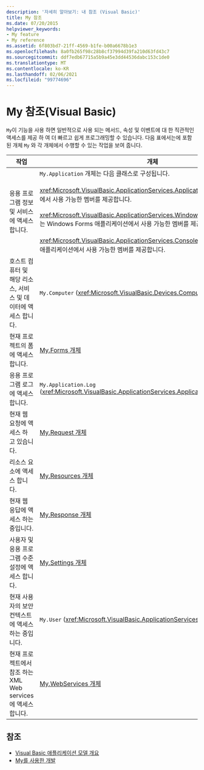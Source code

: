 ```yaml
---
description: '자세히 알아보기: 내 참조 (Visual Basic)'
title: My 참조
ms.date: 07/20/2015
helpviewer_keywords:
- My feature
- My reference
ms.assetid: 6f803bd7-21ff-4569-b1fe-b00a6678b1e3
ms.openlocfilehash: 8a0fb265f98c28b8cf37994d39fa210d63fd43c7
ms.sourcegitcommit: ddf7edb67715a5b9a45e3dd44536dabc153c1de0
ms.translationtype: MT
ms.contentlocale: ko-KR
ms.lasthandoff: 02/06/2021
ms.locfileid: "99774696"
---
```

# <a name="my-reference-visual-basic"></a>My 참조(Visual Basic)

`My`이 기능을 사용 하면 일반적으로 사용 되는 메서드, 속성 및 이벤트에 대 한 직관적인 액세스를 제공 하 여 더 빠르고 쉽게 프로그래밍할 수 있습니다. 다음 표에서는에 포함 된 개체 `My` 와 각 개체에서 수행할 수 있는 작업을 보여 줍니다.  
  
|**작업**|**개체**|  
|----------------|----------------|  
|응용 프로그램 정보 및 서비스에 액세스 합니다.|`My.Application` 개체는 다음 클래스로 구성됩니다.<br /><br /> <xref:Microsoft.VisualBasic.ApplicationServices.ApplicationBase>는 모든 프로젝트에서 사용 가능한 멤버를 제공합니다.<br /><br /> <xref:Microsoft.VisualBasic.ApplicationServices.WindowsFormsApplicationBase>는 Windows Forms 애플리케이션에서 사용 가능한 멤버를 제공합니다.<br /><br /> <xref:Microsoft.VisualBasic.ApplicationServices.ConsoleApplicationBase>는 콘솔 애플리케이션에서 사용 가능한 멤버를 제공합니다.|  
|호스트 컴퓨터 및 해당 리소스, 서비스 및 데이터에 액세스 합니다.|`My.Computer` (<xref:Microsoft.VisualBasic.Devices.Computer>)|  
|현재 프로젝트의 폼에 액세스 합니다.|[My.Forms 개체](../objects/my-forms-object.md)|  
|응용 프로그램 로그에 액세스 합니다.|`My.Application.Log` (<xref:Microsoft.VisualBasic.ApplicationServices.ApplicationBase.Log%2A>)|  
|현재 웹 요청에 액세스 하 고 있습니다.|[My.Request 개체](../objects/my-request-object.md)|  
|리소스 요소에 액세스 합니다.|[My.Resources 개체](../objects/my-resources-object.md)|  
|현재 웹 응답에 액세스 하는 중입니다.|[My.Response 개체](../objects/my-response-object.md)|  
|사용자 및 응용 프로그램 수준 설정에 액세스 합니다.|[My.Settings 개체](../objects/my-settings-object.md)|  
|현재 사용자의 보안 컨텍스트에 액세스 하는 중입니다.|`My.User` (<xref:Microsoft.VisualBasic.ApplicationServices.User>)|  
|현재 프로젝트에서 참조 하는 XML Web services에 액세스 합니다.|[My.WebServices 개체](../objects/my-webservices-object.md)|  
  
## <a name="see-also"></a>참조

- [Visual Basic 애플리케이션 모델 개요](../../developing-apps/development-with-my/overview-of-the-visual-basic-application-model.md)
- [My를 사용한 개발](../../developing-apps/development-with-my/index.md)
